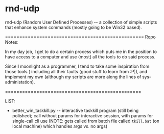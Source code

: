 # rnd-udp

rnd-udp (Random User Defined Processes) -- a collection of simple scripts that enhance system commands (mostly going to be Win32 based).

=================================================
Repo Notes:

In my day job, I get to do a certain process
which puts me in the position to have access to
a computer and use (most) all the tools to do
said process.

Since I moonlight as a programmer, I tend to
take some inspiration from those tools (
including all their faults (good stuff to learn
from :P)), and implement my own (although
_my_ scripts are more along the lines of sys-
administation).

================================================

LIST:
- better_win_taskkill.py -- interactive taskkill program (still being polished); call without params for interactive session, with params for single-call cli use
                              (NOTE: gets called from batch file called `tkill.bat` (on local machine) which handles args vs. no args)
